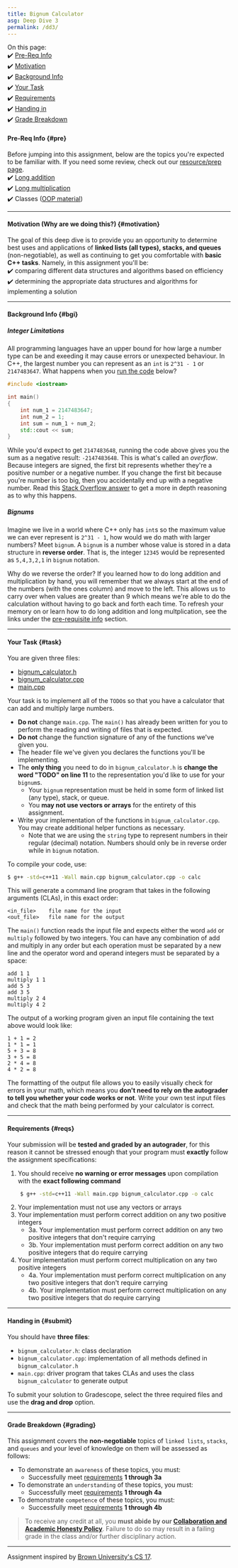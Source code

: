 ```yaml
---
title: Bignum Calculator
asg: Deep Dive 3
permalink: /dd3/
---
```


On this page:  
✔️ [Pre-Req Info](#pre)  
✔️ [Motivation](#motivation)  
✔️ [Background Info](#bgi)  
✔️ [Your Task](#task)  
✔️ [Requirements](#reqs)  
✔️ [Handing in](#submit)  
✔️ [Grade Breakdown](#grading)

#### Pre-Req Info {#pre}
Before jumping into this assignment, below are the topics you're expected to be familiar with. If you need some review, check out our [resource/prep page](/sm21/prep).  
✔️ [Long addition](https://www.mathsisfun.com/numbers/addition-column.html)  
✔️ [Long multiplication](https://www.mathsisfun.com/numbers/multiplication-long.html)  
✔️ Classes ([OOP material](/sm21/prep#oop))  

---

#### Motivation (Why are we doing this?) {#motivation}
The goal of this deep dive is to provide you an opportunity to determine best uses and applications of **linked lists (all types), stacks, and queues** (non-negotiable), as well as continuing to get you comfortable with **basic C++ tasks**. Namely, in this assignment you'll be:  
✔️ comparing different data structures and algorithms based on efficiency  
✔️ determining the appropriate data structures and algorithms for implementing a solution   

---

#### Background Info {#bgi}

##### Integer Limitations
All programming languages have an upper bound for how large a number type can be and exeeding it may cause errors or unexpected behaviour. In C++, the largest number you can represent as an `int` is `2^31 - 1` or `2147483647`. What happens when you [run the code](http://cpp.sh/4vgct) below?

```cpp
#include <iostream>

int main()
{
    int num_1 = 2147483647;
    int num_2 = 1;
    int sum = num_1 + num_2;
    std::cout << sum;
}
```

While you'd expect to get `2147483648`, running the code above gives you the sum as a negative result: `-2147483648`. This is what's called an *overflow*. Because integers are signed, the first bit represents whether they're a positive number or a negative number. If you change the first bit because you're number is too big, then you accidentally end up with a negative number. Read this [Stack Overflow answer](https://stackoverflow.com/questions/29235436/c-integer-overflow) to get a more in depth reasoning as to why this happens.

##### Bignums
Imagine we live in a world where C++ only has `int`s so the maximum value we can ever represent is `2^31 - 1`, how would we do math with larger numbers? Meet `bignum`. A `bignum` is a number whose value is stored in a data structure in **reverse order**. That is, the integer `12345` would be represented as `5,4,3,2,1` in `bignum` notation.

Why do we reverse the order? If you learned how to do long addition and multiplication by hand, you will remember that we always start at the end of the numbers (with the ones column) and move to the left. This allows us to carry over when values are greater than 9 which means we're able to do the calculation without having to go back and forth each time. To refresh your memory on or learn how to do long addition and long multplication, see the links under the [pre-requisite info](#pre) section.

---

#### Your Task {#task}
You are given three files:
- [bignum_calculator.h](/sm21/dds/dd3/template_code/bignum_calculator.h)
- [bignum_calculator.cpp](/sm21/dds/dd3/template_code/bignum_calculator.cpp)
- [main.cpp](/sm21/dds/dd3/template_code/main.cpp)

Your task is to implement all of the `TODO`s so that you have a calculator that can add and multiply large numbers. 
- **Do not** change `main.cpp`. The `main()` has already been written for you to perform the reading and writing of files that is expected. 
- **Do not** change the function signature of any of the functions we've given you.
- The header file we've given you declares the functions you'll be implementing. 
- The **only thing** you need to do in `bignum_calculator.h` is **change the word "TODO" on line 11** to the representation you'd like to use for your `bignum`s. 
	- Your `bignum` representation must be held in some form of linked list (any type), stack, or queue. 
	- You **may not use vectors or arrays** for the entirety of this assignment.
- Write your implementation of the functions in `bignum_calculator.cpp`. You may create additional helper functions as necessary. 
	- Note that we are using the `string` type to represent numbers in their regular (decimal) notation. Numbers should only be in reverse order while in `bignum` notation.

To compile your code, use:
```bash
$ g++ -std=c++11 -Wall main.cpp bignum_calculator.cpp -o calc
```

This will generate a command line program that takes in the following arguments (CLAs), in this exact order:
```text
<in_file>    file name for the input
<out_file>   file name for the output
```

The `main()` function reads the input file and expects either the word `add` or `multiply` followed by two integers. You can have any combination of add and multiply in any order but each operation must be separated by a new line and the operator word and operand integers must be separated by a space:
```text
add 1 1
multiply 1 1
add 5 3
add 3 5
multiply 2 4
multiply 4 2
```
The output of a working program given an input file containing the text above would look like:
```text
1 + 1 = 2
1 * 1 = 1
5 + 3 = 8
3 + 5 = 8
2 * 4 = 8
4 * 2 = 8
```
The formatting of the output file allows you to easily visually check for errors in your math, which means you **don't need to rely on the autograder to tell you whether your code works or not**. Write your own test input files and check that the math being performed by your calculator is correct.

---

#### Requirements {#reqs}
Your submission will be **tested and graded by an autograder**, for this reason it cannot be stressed enough that your program must **exactly** follow the assignment specifications:  

1. You should receive **no warning or error messages** upon compilation with the **exact following command**
```bash
	$ g++ -std=c++11 -Wall main.cpp bignum_calculator.cpp -o calc
```
2. Your implementation must not use any vectors or arrays
3. Your implementation must perform correct addition on any two positive integers  
	- 3a. Your implementation must perform correct addition on any two positive integers that don't require carrying  
	- 3b. Your implementation must perform correct addition on any two positive integers that do require carrying
4. Your implementation must perform correct multiplication on any two positive integers  
	- 4a. Your implementation must perform correct multiplication on any two positive integers that don't require carrying  
	- 4b. Your implementation must perform correct multiplication on any two positive integers that do require carrying

---

#### Handing in {#submit}
You should have **three files**:
- `bignum_calculator.h`: class declaration
- `bignum_calculator.cpp`: implementation of all methods defined in `bignum_calculator.h`
- `main.cpp`: driver program that takes CLAs and uses the class `bignum_calculator` to generate output

To submit your solution to Gradescope, select the three required files and use the **drag and drop** option.

---

#### Grade Breakdown {#grading}
This assignment covers the **non-negotiable** topics of `linked lists`, `stacks`, and `queues` and your level of knowledge on them will be assessed as follows: 
- To demonstrate an `awareness` of these topics, you must:
    - Successfully meet [requirements](#reqs) **1 through 3a**
- To demonstrate an `understanding` of these topics, you must:
    - Successfully meet [requirements](#reqs) **1 through 4a**
- To demonstrate `competence` of these topics, you must:
    - Successfully meet [requirements](#reqs) **1 through 4b**

> To receive any credit at all, you **must abide by our [Collaboration and Academic Honesty Policy](/sm21/policies/#integrity)**. Failure to do so may result in a failing grade in the class and/or further disciplinary action.

---

Assignment inspired by [Brown University's CS 17](http://cs.brown.edu/courses/csci0170/).
